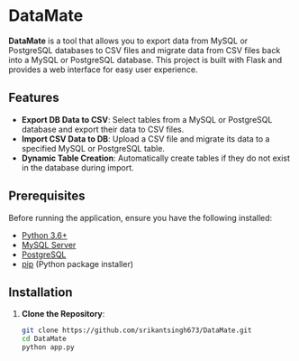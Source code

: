 # DataMate

**DataMate** is a tool that allows you to export data from MySQL or PostgreSQL databases to CSV files and migrate data from CSV files back into a MySQL or PostgreSQL database. This project is built with Flask and provides a web interface for easy user experience.

## Features

- **Export DB Data to CSV**: Select tables from a MySQL or PostgreSQL database and export their data to CSV files.
- **Import CSV Data to DB**: Upload a CSV file and migrate its data to a specified MySQL or PostgreSQL table.
- **Dynamic Table Creation**: Automatically create tables if they do not exist in the database during import.

## Prerequisites

Before running the application, ensure you have the following installed:

- [Python 3.6+](https://www.python.org/downloads/)
- [MySQL Server](https://dev.mysql.com/downloads/)
- [PostgreSQL](https://www.postgresql.org/)
- [pip](https://pip.pypa.io/en/stable/) (Python package installer)

## Installation

1. **Clone the Repository**:

   ```bash
   git clone https://github.com/srikantsingh673/DataMate.git
   cd DataMate
   python app.py
